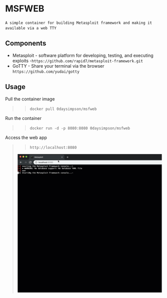 # MSFWEB

`A simple container for building Metasploit framework and making it available via a web TTY`


## Components

* Metasploit -  software platform for developing, testing, and executing exploits -`https://github.com/rapid7/metasploit-framework.git`
* GoTTY - Share your terminal via the browser `https://github.com/yudai/gotty`

## Usage

Pull the container image
>>`docker pull 0daysimpson/msfweb`

Run the container
>>`docker run -d -p 8080:8080 0daysimpson/msfweb`

Access the web app
>>`http://localhost:8080`
><img src=".\msfweb.gif">
